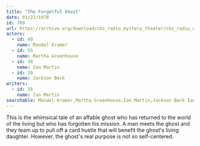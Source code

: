 ```yaml
---
title: "The Forgetful Ghost"
date: 01/23/1978
id: 769
url: https://archive.org/download/cbs_radio_mystery_theater/cbs_radio_mystery_theater-0751-0800.zip/cbs_radio_mystery_theater-0751-0800%2Fcbsrmt_0769_the_forgetful_ghost.mp3
actors:  
  - id: 49
    name: Mandel Kramer  
  - id: 55
    name: Martha Greenhouse  
  - id: 38
    name: Ian Martin  
  - id: 20
    name: Jackson Beck
writers:  
  - id: 38
    name: Ian Martin
searchable: Mandel Kramer,Martha Greenhouse,Ian Martin,Jackson Beck Ian Martin
---
```

This is the whimsical tale of an affable ghost who has returned to the world of the living but who has forgotten his mission. A man meets the ghost and they team up to pull off a card hustle that will benefit the ghost's living daughter. However, the ghost's real purpose is not so self-centered.